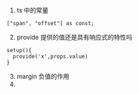 1. ts 中的常量

```tsx
["span", "offset"] as const;
```

2. provide 提供的值还是具有响应式的特性吗

```tsx
setup(){
  provide('x',props.value)
}
```

3. margin 负值的作用
4.
